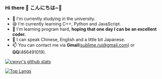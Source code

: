 ### Hi there 👋 こんにちは~🎈

<!--
**cwxyr/cwxyr** is a ✨ _special_ ✨ repository because its `README.md` (this file) appears on your GitHub profile.

Here are some ideas to get you started:

![profile](https://cdn2.sublimerui.top/2020/12/09/b7a9d6d2df001.jpeg)
![profile](https://cdn2.sublimerui.top/2020/10/11/00ed4f7376d3b.png)
-->

- 🔭 I'm currently studying in the university.
- 😄 I'm currently learning C++, Python and JavaScript.
- 🍗 I'm learning program hard, **hoping that one day I can be an excellent coder.**
- 💬 I can speak Chinese, English and a little bit Japanese.
- 📫 You can contact me via **Gmail**(sublime.rui@gmail.com) or **QQ**(466491019).

[![cwxyr's github stats](https://github-readme-stats.vercel.app/api?username=cwxyr)](https://github.com/anuraghazra/github-readme-stats)

[![Top Langs](https://github-readme-stats.vercel.app/api/top-langs/?username=cwxyr&layout=compact)](https://github.com/anuraghazra/github-readme-stats)

<!--
[![cwxyr's github stats](https://github-readme-stats.vercel.app/api?username=cwxyr)](https://github.com/cwxyr/github-readme-stats)
- 👯 I’m looking to collaborate on ...
- 🤔 I’m looking for help with ...
- 💬 Ask me about ...
- 📫 How to reach me: ...
- 😄 Pronouns: ...
- ⚡ Fun fact: ...
-->
